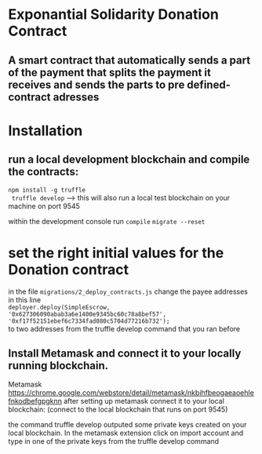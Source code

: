 # Exponantial Solidarity Donation Contract
## A smart contract that automatically sends a part of the payment that splits the payment it receives and sends the parts to pre defined-contract adresses  <br>

# Installation

## run a local development blockchain and compile the contracts:

`npm install -g truffle` <br>
` truffle develop` --> this will also run a local test blockchain on your machine on port 9545

within the development console run
`compile`
`migrate --reset`

# set the right initial values for the Donation contract
in the file `migrations/2_deploy_contracts.js` change the payee addresses in this line
<br>
`deployer.deploy(SimpleEscrow, '0x627306090abab3a6e1400e9345bc60c78a8bef57', '0xf17f52151ebef6c7334fad080c5704d77216b732');`
<br>
to two addresses from the truffle develop command that you ran before



## Install Metamask and connect it to your locally running blockchain.

Metamask https://chrome.google.com/webstore/detail/metamask/nkbihfbeogaeaoehlefnkodbefgpgknn
after setting up metamask connect it to your local blockchain: (connect to the local blockchain that runs on port 9545)

the command truffle develop outputed some private keys created on your local blockchain.
In the metamask extension click on import account and type in one of the private keys from the truffle develop command


